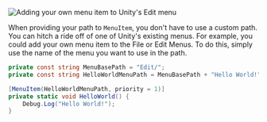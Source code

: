 ![Adding your own menu item to Unity's Edit menu](customiseeditmenu.png)

When providing your path to `MenuItem`, you don't have to use a custom path. You can hitch a ride off of one of Unity's existing menus. For example, you could add your own menu item to the File or Edit Menus. To do this, simply use the name of the menu you want to use in the path.

```c#
private const string MenuBasePath = "Edit/";
private const string HelloWorldMenuPath = MenuBasePath + "Hello World!";

[MenuItem(HelloWorldMenuPath, priority = 1)]
private static void HelloWorld() {
    Debug.Log("Hello World!");
}
```